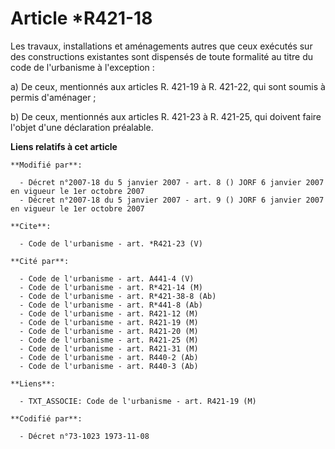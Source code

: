 # Article *R421-18

Les travaux, installations et aménagements autres que ceux exécutés sur des constructions existantes sont dispensés de toute
formalité au titre du code de l'urbanisme à l'exception : 

a) De ceux, mentionnés aux articles R. 421-19 à R. 421-22, qui sont soumis à permis d'aménager ; 

b) De ceux, mentionnés aux articles R. 421-23 à R. 421-25, qui doivent faire l'objet d'une déclaration préalable.

**Liens relatifs à cet article**

	**Modifié par**:

	  - Décret n°2007-18 du 5 janvier 2007 - art. 8 () JORF 6 janvier 2007 en vigueur le 1er octobre 2007
	  - Décret n°2007-18 du 5 janvier 2007 - art. 9 () JORF 6 janvier 2007 en vigueur le 1er octobre 2007

	**Cite**:

	  - Code de l'urbanisme - art. *R421-23 (V)

	**Cité par**:

	  - Code de l'urbanisme - art. A441-4 (V)
	  - Code de l'urbanisme - art. R*421-14 (M)
	  - Code de l'urbanisme - art. R*421-38-8 (Ab)
	  - Code de l'urbanisme - art. R*441-8 (Ab)
	  - Code de l'urbanisme - art. R421-12 (M)
	  - Code de l'urbanisme - art. R421-19 (M)
	  - Code de l'urbanisme - art. R421-20 (M)
	  - Code de l'urbanisme - art. R421-25 (M)
	  - Code de l'urbanisme - art. R421-31 (M)
	  - Code de l'urbanisme - art. R440-2 (Ab)
	  - Code de l'urbanisme - art. R440-3 (Ab)

	**Liens**:

	  - TXT_ASSOCIE: Code de l'urbanisme - art. R421-19 (M)

	**Codifié par**:

	  - Décret n°73-1023 1973-11-08
